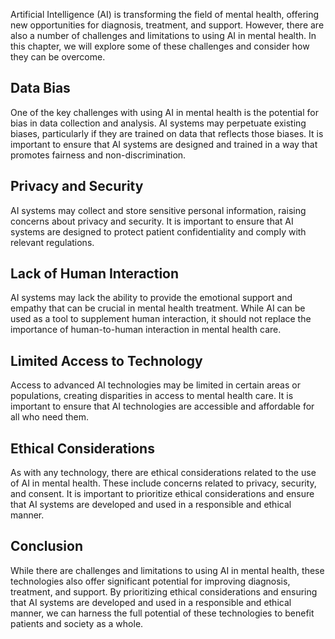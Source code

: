 
Artificial Intelligence (AI) is transforming the field of mental health, offering new opportunities for diagnosis, treatment, and support. However, there are also a number of challenges and limitations to using AI in mental health. In this chapter, we will explore some of these challenges and consider how they can be overcome.

Data Bias
---------

One of the key challenges with using AI in mental health is the potential for bias in data collection and analysis. AI systems may perpetuate existing biases, particularly if they are trained on data that reflects those biases. It is important to ensure that AI systems are designed and trained in a way that promotes fairness and non-discrimination.

Privacy and Security
--------------------

AI systems may collect and store sensitive personal information, raising concerns about privacy and security. It is important to ensure that AI systems are designed to protect patient confidentiality and comply with relevant regulations.

Lack of Human Interaction
-------------------------

AI systems may lack the ability to provide the emotional support and empathy that can be crucial in mental health treatment. While AI can be used as a tool to supplement human interaction, it should not replace the importance of human-to-human interaction in mental health care.

Limited Access to Technology
----------------------------

Access to advanced AI technologies may be limited in certain areas or populations, creating disparities in access to mental health care. It is important to ensure that AI technologies are accessible and affordable for all who need them.

Ethical Considerations
----------------------

As with any technology, there are ethical considerations related to the use of AI in mental health. These include concerns related to privacy, security, and consent. It is important to prioritize ethical considerations and ensure that AI systems are developed and used in a responsible and ethical manner.

Conclusion
----------

While there are challenges and limitations to using AI in mental health, these technologies also offer significant potential for improving diagnosis, treatment, and support. By prioritizing ethical considerations and ensuring that AI systems are developed and used in a responsible and ethical manner, we can harness the full potential of these technologies to benefit patients and society as a whole.

